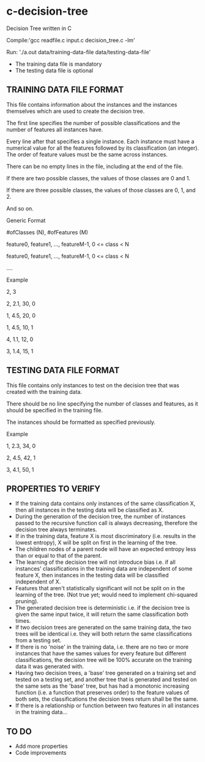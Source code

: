 # c-decision-tree
Decision Tree written in C


Compile:'gcc readfile.c input.c decision_tree.c -lm'

Run:	'./a.out data/training-data-file data/testing-data-file'
- The training data file is mandatory
- The testing data file is optional

TRAINING DATA FILE FORMAT
----------------------------------------------------------------------------------------------------------------------
This file contains information about the instances and the instances themselves which are used to create the decision tree.

The first line specifies the number of possible classifications and the number of features all instances have.

Every line after that specifies a single instance. Each instance must have a numerical value for all the features
followed by its classification (an integer). The order of feature values must be the same across instances.

There can be no empty lines in the file, including at the end of the file.

If there are two possible classes, the values of those classes are 0 and 1.

If there are three possible classes, the values of those classes are 0, 1, and 2.

And so on.



Generic Format

#ofClasses (N), #ofFeatures (M)

feature0, feature1, ..., featureM-1, 0 <= class < N

feature0, feature1, ..., featureM-1, 0 <= class < N

....



Example

2, 3

2, 2.1, 30, 0

1, 4.5, 20, 0

1, 4.5, 10, 1

4, 1.1, 12, 0

3, 1.4, 15, 1


TESTING DATA FILE FORMAT
---------------------------
This file contains only instances to test on the decision tree that was created with the training data.

There should be no line specifying the number of classes and features, as it should be specified in the training file.

The instances should be formatted as specified previously.



Example

1, 2.3, 34, 0

2, 4.5, 42, 1

3, 4.1, 50, 1



PROPERTIES TO VERIFY
---------------------------
- If the training data contains only instances of the same classification X, then all instances in the testing data will be classified as X.
- During the generation of the decision tree, the number of instances passed to the recursive function call is always decreasing, therefore the decision tree always terminates.
- If in the training data, feature X is most discriminatory (i.e. results in the lowest entropy), X will be split on first in the learning of the tree.
- The children nodes of a parent node will have an expected entropy less than or equal to that of the parent.
- The learning of the decision tree will not introduce bias i.e. if all instances' classifications in the training data are independent of some feature X, then instances in the testing data will be classified independent of X.
- Features that aren't statistically significant will not be split on in the learning of the tree. (Not true yet; would need to implement chi-squared pruning).
- The generated decision tree is deterministic i.e. if the decision tree is given the same input twice, it will return the same classification both times.
- If two decision trees are generated on the same training data, the two trees will be identical i.e. they will both return the same classifications from a testing set.
- If there is no 'noise' in the training data, i.e. there are no two or more instances that have the sames values for every feature but different classifications, the decision tree will be 100% accurate on the training data it was generated with.
- Having two decision trees, a 'base' tree generated on a training set and tested on a testing set, and another tree that is generated and tested on the same sets as the 'base' tree, but has had a monotonic increasing function (i.e. a function that preserves order) to the feature values of both sets, the classifications the decision trees return shall be the same.
- If there is a relationship or function between two features in all instances in the training data...



TO DO
---------------------------
- Add more properties
- Code improvements
